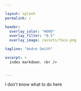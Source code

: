 ```yaml
---

layout: splash
permalink: /

header:
  overlay_color: "#000"
  overlay_filter: "0.5"
  overlay_image: /assets/face.png

tagline: "Andre Smith"

excerpt: >
  index markdown. <br />


---
```




I don't know what to do here